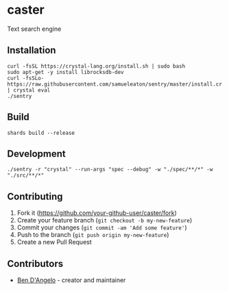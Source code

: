 # caster

Text search engine

## Installation

```
curl -fsSL https://crystal-lang.org/install.sh | sudo bash
sudo apt-get -y install librocksdb-dev
curl -fsSLo- https://raw.githubusercontent.com/samueleaton/sentry/master/install.cr | crystal eval
./sentry
```

## Build

```
shards build --release
```

## Development

```
./sentry -r "crystal" --run-args "spec --debug" -w "./spec/**/*" -w "./src/**/*" 
```

## Contributing

1. Fork it (<https://github.com/your-github-user/caster/fork>)
2. Create your feature branch (`git checkout -b my-new-feature`)
3. Commit your changes (`git commit -am 'Add some feature'`)
4. Push to the branch (`git push origin my-new-feature`)
5. Create a new Pull Request

## Contributors

- [Ben D'Angelo](https://github.com/your-github-user) - creator and maintainer
